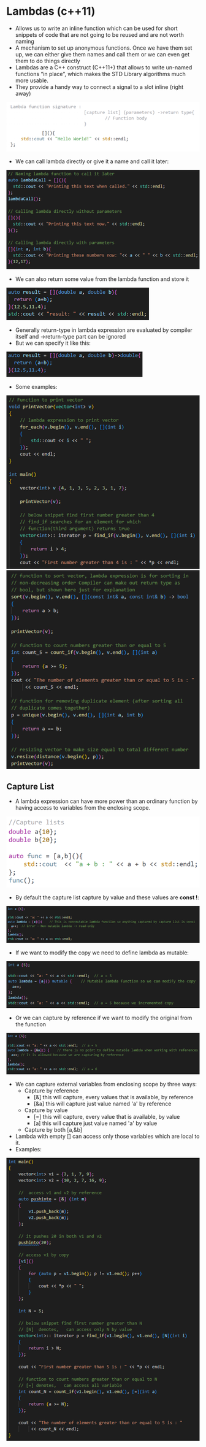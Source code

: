 # Lambdas (c++11)

- Allows us to write an inline function which can be used for short snippets of code that are not going to be reused and are not worth naming
- A mechanism to set up anonymous functions. Once we have them set up, we can either give them names and call them or we can even get them
  to do things directly
-	Lambdas are a C++ construct (C++11+) that allows to write un-named functions “in place”, 	which makes the STD Library algorithms much more usable. 
-	They provide a handy way to connect a signal to a slot inline (right away)

![](Images/lambdaFunction.png)

- We can call lambda directly or give it a name and call it later:

![](Images/lambdaCalls.png)

- We can also return some value from the lambda function and store it

![](Images/returnFromLambda.png)

- Generally return-type in lambda expression are evaluated by compiler itself and ->return-type part can be ignored
- But we can specify it like this:

![](Images/lambdaSpecified.png)


- Some examples:

![](Images/lambdaExample.png)
![](Images/lambdaExample2.png)

## Capture List

- A lambda expression can have more power than an ordinary function by having access to variables from the enclosing scope.

![](Images/captureList.png)

- By default the capture list capture by value and these values are **const !**:

![](Images/nonMutableLambda.png)

- If we want to modify the copy we need to define lambda as mutable:

![](Images/mutableLambda.png)

- Or we can capture by reference if we want to modify the original from the function

![](Images/captureByReference.png)

- We can capture external variables from enclosing scope by three ways:
  - Capture by reference  
    - [&] this will capture, every values that is available, by reference
    - [&a] this will capture just value named 'a' by reference
  - Capture by value      
    - [=] this will capture, every value that is available, by value
    - [a] this will capture just value named 'a' by value
  - Capture by both       [a,&b]
- Lambda with empty [] can access only those variables which are local to it.
- Examples:

![](Images/lambdaExample3.png)




